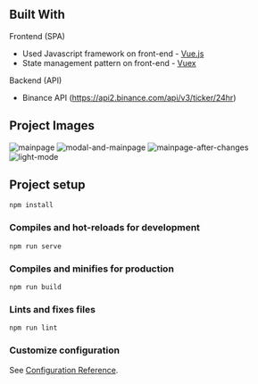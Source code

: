 ## Built With

Frontend (SPA)

- Used Javascript framework on front-end - [Vue.js](https://vuejs.org/)
- State management pattern on front-end - [Vuex](https://vuex.vuejs.org/)

Backend (API)

- Binance API (https://api2.binance.com/api/v3/ticker/24hr)

## Project Images
![mainpage](https://abdullahokay/PortfolioApp/img/mainpage.PNG)
![modal-and-mainpage](https://abdullahokay/PortfolioApp/img/modalandmainpage.PNG)
![mainpage-after-changes](https://abdullahokay/PortfolioApp/img/mainpageafterchanges.PNG)
![light-mode](https://abdullahokay/PortfolioApp/img/lightmode.PNG)


## Project setup
```
npm install
```

### Compiles and hot-reloads for development
```
npm run serve
```

### Compiles and minifies for production
```
npm run build
```

### Lints and fixes files
```
npm run lint
```

### Customize configuration
See [Configuration Reference](https://cli.vuejs.org/config/).
